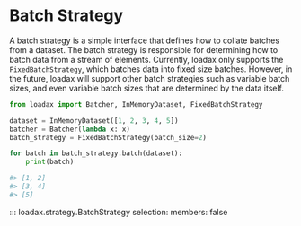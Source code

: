 # Batch Strategy

A batch strategy is a simple interface that defines how to collate batches from a dataset. The batch strategy is
responsible for determining how to batch data from a stream of elements. Currently, loadax only supports the
`FixedBatchStrategy`, which batches data into fixed size batches. However, in the future, loadax will support
other batch strategies such as variable batch sizes, and even variable batch sizes that are determined by the
data itself.

```python title="Creating a batch strategy"
from loadax import Batcher, InMemoryDataset, FixedBatchStrategy

dataset = InMemoryDataset([1, 2, 3, 4, 5])
batcher = Batcher(lambda x: x)
batch_strategy = FixedBatchStrategy(batch_size=2)

for batch in batch_strategy.batch(dataset):
    print(batch)

#> [1, 2]
#> [3, 4]
#> [5]
```

::: loadax.strategy.BatchStrategy
    selection:
      members: false
